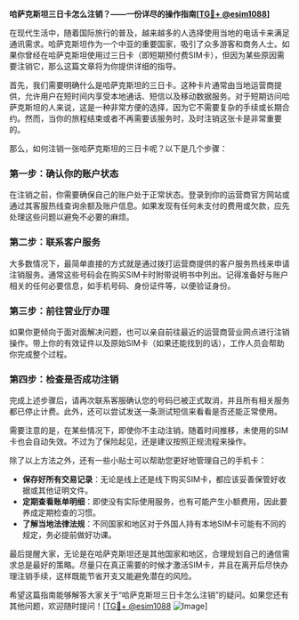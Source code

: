 **哈萨克斯坦三日卡怎么注销？——一份详尽的操作指南[[TG💪+ @esim1088](https://t.me/s/esim1088)]**

在现代生活中，随着国际旅行的普及，越来越多的人选择使用当地的电话卡来满足通讯需求。哈萨克斯坦作为一个中亚的重要国家，吸引了众多游客和商务人士。如果你曾经在哈萨克斯坦使用过三日卡（即短期预付费SIM卡），但因为某些原因需要注销它，那么这篇文章将为你提供详细的指导。

首先，我们需要明确什么是哈萨克斯坦的三日卡。这种卡片通常由当地运营商提供，允许用户在短时间内享受本地通话、短信以及移动数据服务。对于短期访问哈萨克斯坦的人来说，这是一种非常方便的选择，因为它不需要复杂的手续或长期合约。然而，当你的旅程结束或者不再需要该服务时，及时注销这张卡是非常重要的。

那么，如何注销一张哈萨克斯坦的三日卡呢？以下是几个步骤：

### 第一步：确认你的账户状态

在注销之前，你需要确保自己的账户处于正常状态。登录到你的运营商官方网站或通过其客服热线查询余额及账户信息。如果发现有任何未支付的费用或欠款，应先处理这些问题以避免不必要的麻烦。

### 第二步：联系客户服务

大多数情况下，最简单直接的方式就是通过拨打运营商提供的客户服务热线来申请注销服务。通常这些号码会在购买SIM卡时附带说明书中列出。记得准备好与账户相关的任何必要信息，如手机号码、身份证件等，以便验证身份。

### 第三步：前往营业厅办理

如果你更倾向于面对面解决问题，也可以亲自前往最近的运营商营业网点进行注销操作。带上你的有效证件以及原始SIM卡（如果还能找到的话），工作人员会帮助你完成整个过程。

### 第四步：检查是否成功注销

完成上述步骤后，请再次联系客服确认您的号码已被正式取消，并且所有相关服务都已停止计费。此外，还可以尝试发送一条测试短信来看看是否还能正常使用。

需要注意的是，在某些情况下，即使你不主动注销，随着时间推移，未使用的SIM卡也会自动失效。不过为了保险起见，还是建议按照正规流程来操作。

除了以上方法之外，还有一些小贴士可以帮助您更好地管理自己的手机卡：

- **保存好所有交易记录**：无论是线上还是线下购买SIM卡，都应该妥善保管好收据或其他证明文件。
- **定期查看账单明细**：即使没有实际使用服务，也有可能产生小额费用，因此要养成定期检查的习惯。
- **了解当地法律法规**：不同国家和地区对于外国人持有本地SIM卡可能有不同的规定，务必提前做好功课。

最后提醒大家，无论是在哈萨克斯坦还是其他国家和地区，合理规划自己的通信需求总是最好的策略。尽量只在真正需要的时候才激活SIM卡，并且在离开后尽快办理注销手续，这样既能节省开支又能避免潜在的风险。

希望这篇指南能够解答大家关于“哈萨克斯坦三日卡怎么注销”的疑问。如果您还有其他问题，欢迎随时提问！[[TG💪+ @esim1088](https://t.me/s/esim1088) ![Image](https://i.postimg.cc/4NQfJmqS/Snipaste-2025-05-13-00-14-12.png)]